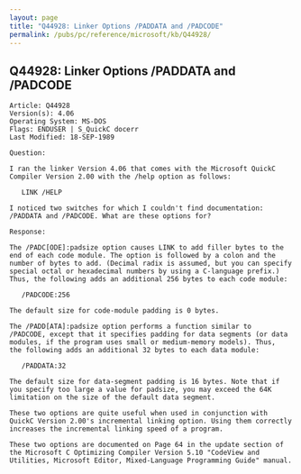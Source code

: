 ```yaml
---
layout: page
title: "Q44928: Linker Options /PADDATA and /PADCODE"
permalink: /pubs/pc/reference/microsoft/kb/Q44928/
---
```


## Q44928: Linker Options /PADDATA and /PADCODE

	Article: Q44928
	Version(s): 4.06
	Operating System: MS-DOS
	Flags: ENDUSER | S_QuickC docerr
	Last Modified: 18-SEP-1989
	
	Question:
	
	I ran the linker Version 4.06 that comes with the Microsoft QuickC
	Compiler Version 2.00 with the /help option as follows:
	
	   LINK /HELP
	
	I noticed two switches for which I couldn't find documentation:
	/PADDATA and /PADCODE. What are these options for?
	
	Response:
	
	The /PADC[ODE]:padsize option causes LINK to add filler bytes to the
	end of each code module. The option is followed by a colon and the
	number of bytes to add. (Decimal radix is assumed, but you can specify
	special octal or hexadecimal numbers by using a C-language prefix.)
	Thus, the following adds an additional 256 bytes to each code module:
	
	   /PADCODE:256
	
	The default size for code-module padding is 0 bytes.
	
	The /PADD[ATA]:padsize option performs a function similar to
	/PADCODE, except that it specifies padding for data segments (or data
	modules, if the program uses small or medium-memory models). Thus,
	the following adds an additional 32 bytes to each data module:
	
	   /PADDATA:32
	
	The default size for data-segment padding is 16 bytes. Note that if
	you specify too large a value for padsize, you may exceed the 64K
	limitation on the size of the default data segment.
	
	These two options are quite useful when used in conjunction with
	QuickC Version 2.00's incremental linking option. Using them correctly
	increases the incremental linking speed of a program.
	
	These two options are documented on Page 64 in the update section of
	the Microsoft C Optimizing Compiler Version 5.10 "CodeView and
	Utilities, Microsoft Editor, Mixed-Language Programming Guide" manual.
